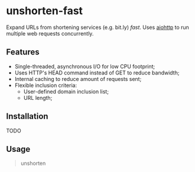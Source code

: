 # unshorten-fast

Expand URLs from shortening services (e.g. bit.ly) _fast_. Uses
[aiohttp](https://docs.aiohttp.org/) to run multiple web requests
concurrently.

## Features

- Single-threaded, asynchronous I/O for low CPU footprint;
- Uses HTTP's HEAD command instead of GET to reduce bandwidth;
- Internal caching to reduce amount of requests sent;
- Flexible inclusion criteria:
  + User-defined domain inclusion list;
  - URL length;

## Installation

TODO

## Usage

> unshorten 

